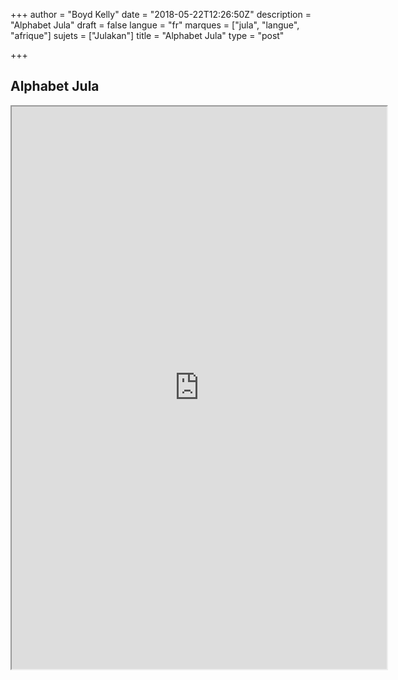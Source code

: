 +++
author = "Boyd Kelly"
date = "2018-05-22T12:26:50Z"
description = "Alphabet Jula"
draft = false
langue = "fr"
marques = ["jula", "langue", "afrique"]
sujets = ["Julakan"]
title = "Alphabet Jula"
type = "post"

+++

## Alphabet Jula

<!--more-->

<iframe width="600" height="900"src="https://docs.google.com/spreadsheets/d/e/2PACX-1vQ9ygFOtyMq1n2QdbKgpZpVuGZ5NfTnKZ-Vrfppc1YevMPnGC6AtzGkGi1syKYTVEmyj4bfLCdx8W0w/pubhtml?widget=true&amp;headers=false"></iframe>

